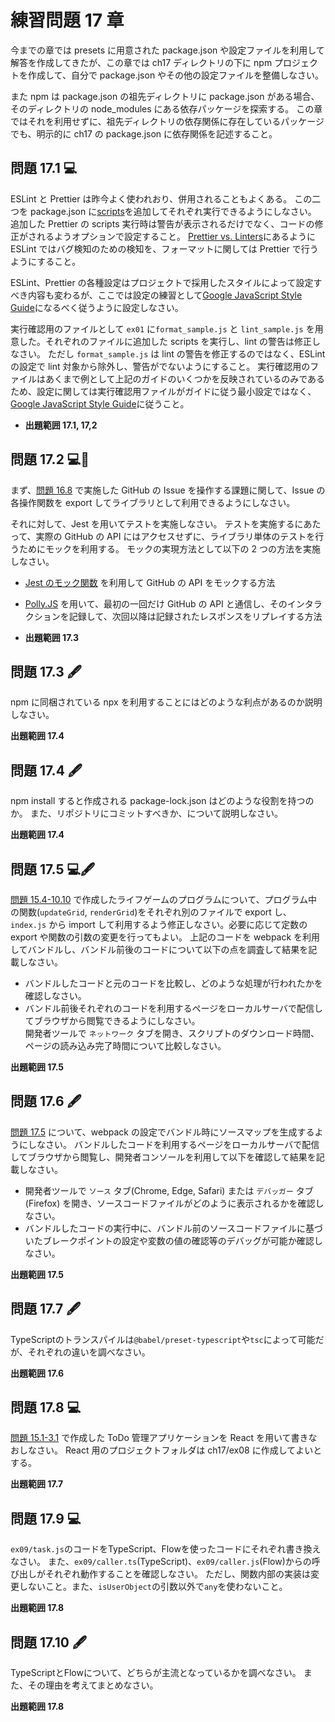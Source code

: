 # 練習問題 17 章

今までの章では presets に用意された package.json や設定ファイルを利用して解答を作成してきたが、この章では ch17 ディレクトリの下に npm プロジェクトを作成して、自分で package.json やその他の設定ファイルを整備しなさい。

また npm は package.json の祖先ディレクトリに package.json がある場合、そのディレクトリの node_modules にある依存パッケージを探索する。
この章ではそれを利用せずに、祖先ディレクトリの依存関係に存在しているパッケージでも、明示的に ch17 の package.json に依存関係を記述すること。

## 問題 17.1 💻

ESLint と Prettier は昨今よく使われおり、併用されることもよくある。
この二つを package.json に[scripts](https://docs.npmjs.com/cli/v9/using-npm/scripts)を追加してそれぞれ実行できるようにしなさい。
追加した Prettier の scripts 実行時は警告が表示されるだけでなく、コードの修正がされるようオプションで設定すること。
[Prettier vs. Linters](https://prettier.io/docs/en/comparison.html)にあるように ESLint ではバグ検知のための検知を、フォーマットに関しては Prettier で行うようにすること。

ESLint、Prettier の各種設定はプロジェクトで採用したスタイルによって設定すべき内容も変わるが、ここでは設定の練習として[Google JavaScript Style Guide](https://google.github.io/styleguide/jsguide.html)になるべく従うように設定しなさい。

実行確認用のファイルとして `ex01` に`format_sample.js` と `lint_sample.js` を用意した。それぞれのファイルに追加した scripts を実行し、lint の警告は修正しなさい。
ただし `format_sample.js` は lint の警告を修正するのではなく、ESLint の設定で lint 対象から除外し、警告がでないようにすること。
実行確認用のファイルはあくまで例として上記のガイドのいくつかを反映されているのみであるため、設定に関しては実行確認用ファイルがガイドに従う最小設定ではなく、[Google JavaScript Style Guide](https://google.github.io/styleguide/jsguide.html)に従うこと。

-   **出題範囲 17.1, 17,2**

## 問題 17.2 💻🧪

まず、[問題 16.8](../ch16/README.md#問題-168-) で実施した GitHub の Issue を操作する課題に関して、Issue の各操作関数を export してライブラリとして利用できるようにしなさい。

それに対して、Jest を用いてテストを実施しなさい。
テストを実施するにあたって、実際の GitHub の API にはアクセスせずに、ライブラリ単体のテストを行うためにモックを利用する。
モックの実現方法として以下の 2 つの方法を実施しなさい。

-   [Jest のモック関数](https://jestjs.io/ja/docs/mock-function-api) を利用して GitHub の API をモックする方法
-   [Polly.JS](https://github.com/Netflix/pollyjs) を用いて、最初の一回だけ GitHub の API と通信し、そのインタラクションを記録して、次回以降は記録されたレスポンスをリプレイする方法

-   **出題範囲 17.3**

## 問題 17.3 🖋️

npm に同梱されている npx を利用することにはどのような利点があるのか説明しなさい。

**出題範囲 17.4**

## 問題 17.4 🖋️

npm install すると作成される package-lock.json はどのような役割を持つのか。
また、リポジトリにコミットすべきか、について説明しなさい。

**出題範囲 17.4**

## 問題 17.5 💻🖋️

[問題 15.4-10.10](../ch15.04-10/README.md#問題-154-1010-) で作成したライフゲームのプログラムについて、プログラム中の関数(`updateGrid`, `renderGrid`)をそれぞれ別のファイルで export し、`index.js` から import して利用するよう修正しなさい。必要に応じて定数の export や関数の引数の変更を行ってもよい。
上記のコードを webpack を利用してバンドルし、バンドル前後のコードについて以下の点を調査して結果を記載しなさい。

-   バンドルしたコードと元のコードを比較し、どのような処理が行われたかを確認しなさい。
-   バンドル前後それぞれのコードを利用するページをローカルサーバで配信してブラウザから閲覧できるようにしなさい。  
    開発者ツールで `ネットワーク` タブを開き、スクリプトのダウンロード時間、ページの読み込み完了時間について比較しなさい。

**出題範囲 17.5**

## 問題 17.6 🖋️

[問題 17.5](#問題-175-) について、webpack の設定でバンドル時にソースマップを生成するようにしなさい。
バンドルしたコードを利用するページをローカルサーバで配信してブラウザから閲覧し、開発者コンソールを利用して以下を確認して結果を記載しなさい。

-   開発者ツールで `ソース` タブ(Chrome, Edge, Safari) または `デバッガー` タブ(Firefox) を開き、ソースコードファイルがどのように表示されるかを確認しなさい。
-   バンドルしたコードの実行中に、バンドル前のソースコードファイルに基づいたブレークポイントの設定や変数の値の確認等のデバッグが可能か確認しなさい。

**出題範囲 17.5**

## 問題 17.7 🖋

TypeScriptのトランスパイルは`@babel/preset-typescript`や`tsc`によって可能だが、それぞれの違いを調べなさい。

**出題範囲 17.6**

## 問題 17.8 💻

[問題 15.1-3.1](../ch15.01-03/README.md) で作成した ToDo 管理アプリケーションを React を用いて書きなおしなさい。
React 用のプロジェクトフォルダは ch17/ex08 に作成してよいとする。

**出題範囲 17.7**

## 問題 17.9 💻

`ex09/task.js`のコードをTypeScript、Flowを使ったコードにそれぞれ書き換えなさい。
また、`ex09/caller.ts`(TypeScript)、`ex09/caller.js`(Flow)からの呼び出しがそれぞれ動作することを確認しなさい。
ただし、関数内部の実装は変更しないこと。また、`isUserObject`の引数以外で`any`を使わないこと。

**出題範囲 17.8**

## 問題 17.10 🖋

TypeScriptとFlowについて、どちらが主流となっているかを調べなさい。
また、その理由を考えてまとめなさい。

**出題範囲 17.8**
